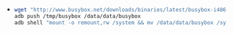 - ```bash
  wget "http://www.busybox.net/downloads/binaries/latest/busybox-i486" -O /tmp/busybox
  adb push /tmp/busybox /data/data/busybox
  adb shell "mount -o remount,rw /system && mv /data/data/busybox /system/bin/busybox && chmod 755 /system/bin/busybox && /system/bin/busybox --install /system/bin"
  ```